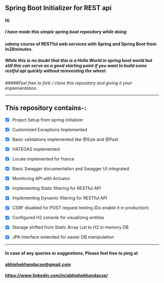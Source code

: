 ## Spring Boot Initializer for REST api

#### Hi 

##### I have made this simple spring boot repository while doing
#### udemy course of RESTful web services with Spring and Spring Boot from In28minutes.

##### While this is no doubt that this is a  Hello World in spring boot world but still this can serve as a good starting point if you want to build some restful api quickly without reinventing the wheel.

#####_Feel free to fork / clone this repository and giving it your implementation._
- - - -

## This repository contains-: 

- [x] Project Setup from spring initializer
 
- [x] Customized Exceptions Implemented

- [x] Basic validations implemented like @Size and @Past

- [x] HATEOAS implemented

- [x] Locale implemented for france 

- [x] Basic Swagger documentation and Swagger UI integrated

- [x] Monitoring API with Actuator 

- [x] Implementing Static filtering for RESTful API

- [x] Implementing Dynamic filtering for RESTful API 

- [x] CSRF disabled for POST request testing.(Do enable it in production)

- [x] Configured H2 console for visualizing entities

- [x] Storage shifted from Static Array List to H2 in memory DB

- [x] JPA interface extended for easier DB manipulation
- - - -
#### In case of any queries or suggestions, Please feel free to ping at
#### abhishekhandacse@gmail.com
#### https://www.linkedin.com/in/abhishekhandacse/